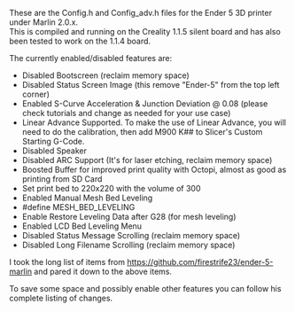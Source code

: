 These are the Config.h and Config_adv.h files for the Ender 5 3D printer under Marlin 2.0.x.  
This is compiled and running on the Creality 1.1.5 silent board and has also been tested to work on the 1.1.4 board.  
  
The currently enabled/disabled features are:  
  
- Disabled Bootscreen (reclaim memory space)  
- Disabled Status Screen Image (this remove "Ender-5" from the top left corner)  
- Enabled S-Curve Acceleration & Junction Deviation @ 0.08 (please check tutorials and change as needed for your use case)
- Linear Advance Supported. To make the use of Linear Advance, you will need to do the calibration, then add M900 K## to Slicer's Custom Starting G-Code.  
- Disabled Speaker  
- Disabled ARC Support (It's for laser etching, reclaim memory space)  
- Boosted Buffer for improved print quality with Octopi, almost as good as printing from SD Card  
- Set print bed to 220x220 with the volume of 300   
- Enabled Manual Mesh Bed Leveling  
- #define MESH_BED_LEVELING  
- Enable Restore Leveling Data after G28 (for mesh leveling)
- Enabled LCD Bed Leveling Menu  
- Disabled Status Message Scrolling (reclaim memory space)  
- Disabled Long Filename Scrolling (reclaim memory space)  
  
I took the long list of items from https://github.com/firestrife23/ender-5-marlin and pared it down to the above items.    

To save some space and possibly enable other features you can follow his complete listing of changes.  

